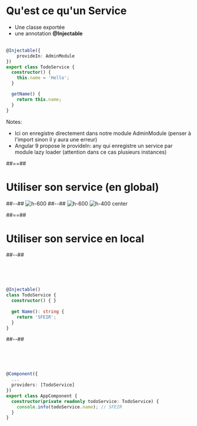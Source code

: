 <!-- .slide: class="with-code inconsolata" -->
# Qu'est ce qu'un Service
- Une classe exportée
- une annotation <b>@Injectable</b><br><br>

```typescript
@Injectable({
	provideIn: AdminModule
})
export class TodoService {
  constructor() {
    this.name = 'Hello';
  }

  getName() {
    return this.name;
  }
}
```
<!-- .element: class="big-code" -->
Notes:
- Ici on enregistre directement dans notre module AdminModule (penser à l'import sinon il y aura une erreur)
- Angular 9 propose le provideIn: any qui enregistre un service par module lazy loader (attention dans ce cas plusieurs instances)

##==##
<!-- .slide: class="two-column-layout" -->
# Utiliser son service (en global)
##--##
![h-600](assets/images/school/providers/service.png)
##--##
![h-600](assets/images/school/providers/service_register.png)
![h-400 center](assets/images/school/providers/service_injection.png)

##==##
<!-- .slide: class="two-column-layout" -->
# Utiliser son service en local
##--##
<!-- .slide: class="with-code inconsolata" -->
<br><br><br>

```typescript
@Injectable()
class TodoService {
  constructor() { }
  
  get Name(): string {
    return 'SFEIR';
  }
}
```
<!-- .element: class="big-code" -->

##--##
<!-- .slide: class="with-code inconsolata" -->
<br><br><br>

```typescript
@Component({
  ...
  providers: [TodoService]
})
export class AppComponent {
  constructor(private readonly todoService: TodoService) {
    console.info(todoService.name); // SFEIR
  }
}
```
<!-- .element: class="big-code" -->

